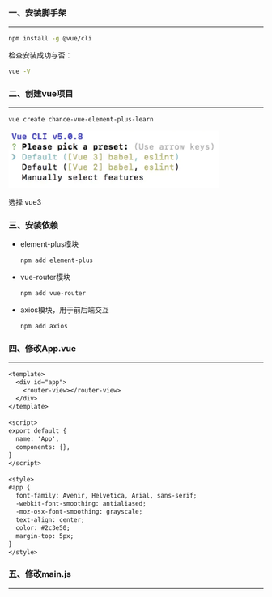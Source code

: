 ### 一、安装脚手架

---

```bash
npm install -g @vue/cli
```

检查安装成功与否：

```bash
vue -V
```



### 二、创建vue项目

---

```bash
vue create chance-vue-element-plus-learn
```

<img src="img/image-20231128150244823.png" alt="image-20231128150244823" style="zoom: 67%;" />

选择 vue3



### 三、安装依赖

- element-plus模块

  ```bash
  npm add element-plus
  ```

- vue-router模块

  ```bash
  npm add vue-router
  ```

- axios模块，用于前后端交互

  ```bash
  npm add axios
  ```



### 四、修改App.vue

---

```vue
<template>
  <div id="app">
    <router-view></router-view>
  </div>
</template>

<script>
export default {
  name: 'App',
  components: {},
}
</script>

<style>
#app {
  font-family: Avenir, Helvetica, Arial, sans-serif;
  -webkit-font-smoothing: antialiased;
  -moz-osx-font-smoothing: grayscale;
  text-align: center;
  color: #2c3e50;
  margin-top: 5px;
}
</style>
```



### 五、修改main.js

---
























































